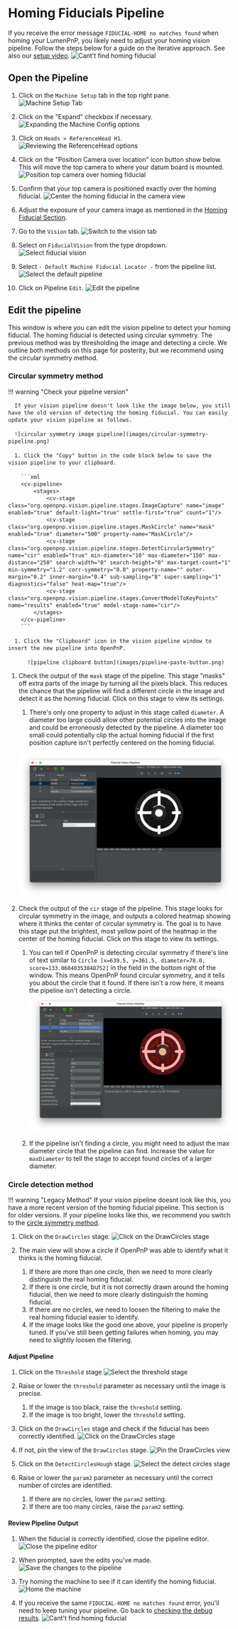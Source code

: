 # Homing Fiducials Pipeline

If you receive the error message `FIDUCIAL-HOME no matches found` when homing your LumenPnP, you likely need to adjust your homing vision pipeline. Follow the steps below for a guide on the iterative approach. See also our [setup video](https://youtube.com/watch?v=CSnczX6VJ7M&si=EnSIkaIECMiOmarE&t=1210).
![Cant't find homing fiducial](images/Cant-find-homing-fiducial.png)

## Open the Pipeline

1. Click on the `Machine Setup` tab in the top right pane.
  ![Machine Setup Tab](images/Machine-Setup-Tab-3.png)

2. Click on the "Expand" checkbox if necessary.
  ![Expanding the Machine Config options](images/Expand-Checkbox-3.png)

3. Click on `Heads > ReferenceHead H1`.
  ![Reviewing the ReferenceHead options](images/Select-Reference-Head-H1.png)

4. Click on the "Position Camera over location" icon button show below. This will move the top camera to where your datum board is mounted.
  ![Position top camera over homing fiducial](images/Position-camera-over-homing-fiducial.png)

5. Confirm that your top camera is positioned exactly over the homing fiducial.
  ![Center the homing fiducial in the camera view](images/Homing-fiducial-centered.png)

6. Adjust the exposure of your camera image as mentioned in the [Homing Fiducial Section](../calibration/4-homing-fiducial/index.md#double-check-camera-exposure).

7. Go to the `Vision` tab.
  ![Switch to the vision tab](images/vision-tab.png)

8. Select on `FiducialVision` from the type dropdown.
  ![Select fiducial vision](images/fiducial-vision-dropdown.png)

9. Select `- Default Machine Fiducial Locator -` from the pipeline list.
  ![Select the default pipeline](images/select-default-fiducial-vision.png)

10. Click on Pipeline `Edit`.
  ![Edit the pipeline](images/edit-pipeline.png)

## Edit the pipeline

This window is where you can edit the vision pipeline to detect your homing fiducial. The homing fiducial is detected using circular symmetry. The previous method was by thresholding the image and detecting a circle. We outline both methods on this page for posterity, but we recommend using the circular symmetry method.

### Circular symmetry method

!!! warning "Check your pipeline version"

      If your vision pipeline doesn't look like the image below, you still have the old version of detecting the homing fiducial. You can easily update your vision pipeline as follows.

      ![circular symmetry image pipeline](images/circular-symmetry-pipeline.png)

      1. Click the "Copy" button in the code block below to save the vision pipeline to your clipboard.

        ```xml
        <cv-pipeline>
            <stages>
                <cv-stage class="org.openpnp.vision.pipeline.stages.ImageCapture" name="image" enabled="true" default-light="true" settle-first="true" count="1"/>
                <cv-stage class="org.openpnp.vision.pipeline.stages.MaskCircle" name="mask" enabled="true" diameter="500" property-name="MaskCircle"/>
                <cv-stage class="org.openpnp.vision.pipeline.stages.DetectCircularSymmetry" name="cir" enabled="true" min-diameter="10" max-diameter="150" max-distance="250" search-width="0" search-height="0" max-target-count="1" min-symmetry="1.2" corr-symmetry="0.0" property-name="" outer-margin="0.2" inner-margin="0.4" sub-sampling="8" super-sampling="1" diagnostics="false" heat-map="true"/>
                <cv-stage class="org.openpnp.vision.pipeline.stages.ConvertModelToKeyPoints" name="results" enabled="true" model-stage-name="cir"/>
            </stages>
        </cv-pipeline>
        ```

      1. Click the "Clipboard" icon in the vision pipeline window to insert the new pipeline into OpenPnP.

          ![pipeline clipboard button](images/pipeline-paste-button.png)

1. Check the output of the `mask` stage of the pipeline. This stage "masks" off extra parts of the image by turning all the pixels black. This reduces the chance that the pipeline will find a different circle in the image and detect it as the homing fiducial. Click on this stage to view its settings.

    1. There's only one property to adjust in this stage called `diameter`. A diameter too large could allow other potential circles into the image and could be erroneously detected by the pipeline. A diameter too small could potentially clip the actual homing fiducial if the first position capture isn't perfectly centered on the homing fiducial.

    ![](images/circular-symmetry-mask.png)

2. Check the output of the `cir` stage of the pipeline. This stage looks for circular symmetry in the image, and outputs a colored heatmap showing where it thinks the center of circular symmetry is. The goal is to have this stage put the brightest, most yellow point of the heatmap in the center of the homing fiducial. Click on this stage to view its settings.

    1. You can tell if OpenPnP is detecting circular symmetry if there's line of text similar to `Circle [x=639.5, y=361.5, diameter=78.0, score=133.06040353848752]` in the field in the bottom right of the window. This means OpenPnP found circular symmetry, and it tells you about the circle that it found. If there isn't a row here, it means the pipeline isn't detecting a circle.
    ![](images/circular-symmetry-pipeline.png)

    2. If the pipeline isn't finding a circle, you might need to adjust the max diameter circle that the pipeline can find. Increase the value for `maxDiameter` to tell the stage to accept found circles of a larger diameter.

### Circle detection method

!!! warning "Legacy Method"
    If your vision pipeline doesnt look like this, you have a more recent version of the homing fiducial pipeline. This section is for older versions. If your pipeline looks like this, we recommend you switch to the [circle symmetry method](#circular-symmetry-method).

1. Click on the `DrawCircles` stage.
  ![Click on the DrawCircles stage](images/draw-circles-stage.png)

1. The main view will show a circle if OpenPnP was able to identify what it thinks is the homing fiducial.
    1. If there are more than one circle, then we need to more clearly distinguish the real homing fiducial.
    2. If there is one circle, but it is not correctly drawn around the homing fiducial, then we need to more clearly distinguish the homing fiducial.
    3. If there are no circles, we need to loosen the filtering to make the real homing fiducial easier to identify.
    4. If the image looks like the good one above, your pipeline is properly tuned. If you've still been getting failures when homing, you may need to slightly loosen the filtering.

#### Adjust Pipeline

1. Click on the `Threshold` stage
  ![Select the threshold stage](images/threshold-stage.png)

2. Raise or lower the `threshold` parameter as necessary until the image is precise.
    1. If the image is too black, raise the `threshold` setting.
    2. If the image is too bright, lower the `threshold` setting.

3. Click on the `DrawCircles` stage and check if the fiducial has been correctly identified.
  ![Click on the DrawCircles stage](images/draw-circles-stage.png)

4. If not, pin the view of the `DrawCircles` stage.
  ![Pin the DrawCircles view](images/pin-draw-circles.png)

5. Click on the `DetectCirclesHough` stage.
  ![Select the detect circles stage](images/detect-circles-stage.png)

6. Raise or lower the `param2` parameter as necessary until the correct number of circles are identified.
    1. If there are no circles, lower the `param2` setting.
    2. If there are too many circles, raise the `param2` setting.
<!-- TODO: Photo shop image -->
#### Review Pipeline Output

1. When the fiducial is correctly identified, close the pipeline editor.
  ![Close the pipeline editor](images/close-pipeline-editor.png)

2. When prompted, save the edits you've made.
  ![Save the changes to the pipeline](images/save-pipeline-changes.png)

3. Try homing the machine to see if it can identify the homing fiducial.
  ![Home the machine](images/home-machine-from-vision.png)

4. If you receive the same `FIDUCIAL-HOME no matches found` error, you'll need to keep tuning your pipeline. Go back to [checking the debug results](#check-the-debug-results).
  ![Cant't find homing fiducial](images/Cant-find-homing-fiducial.png)
